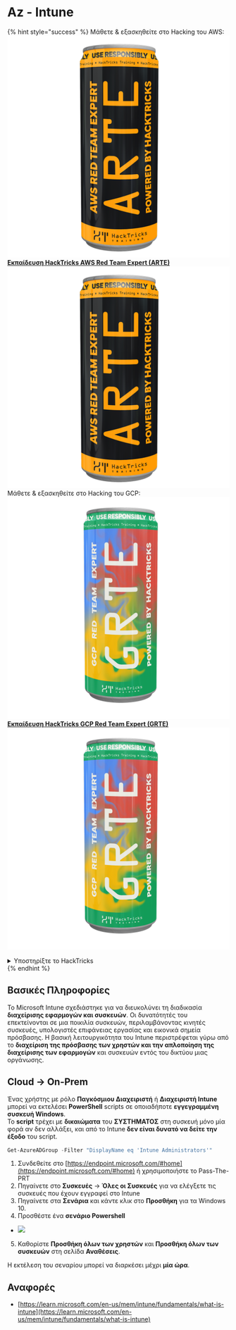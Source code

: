 # Az - Intune

{% hint style="success" %}
Μάθετε & εξασκηθείτε στο Hacking του AWS:<img src="/.gitbook/assets/image.png" alt="" data-size="line">[**Εκπαίδευση HackTricks AWS Red Team Expert (ARTE)**](https://training.hacktricks.xyz/courses/arte)<img src="/.gitbook/assets/image.png" alt="" data-size="line">\
Μάθετε & εξασκηθείτε στο Hacking του GCP: <img src="/.gitbook/assets/image (2).png" alt="" data-size="line">[**Εκπαίδευση HackTricks GCP Red Team Expert (GRTE)**<img src="/.gitbook/assets/image (2).png" alt="" data-size="line">](https://training.hacktricks.xyz/courses/grte)

<details>

<summary>Υποστηρίξτε το HackTricks</summary>

* Ελέγξτε τα [**σχέδια συνδρομής**](https://github.com/sponsors/carlospolop)!
* **Εγγραφείτε** στην 💬 [**ομάδα Discord**](https://discord.gg/hRep4RUj7f) ή στην [**ομάδα telegram**](https://t.me/peass) ή **ακολουθήστε** μας στο **Twitter** 🐦 [**@hacktricks\_live**](https://twitter.com/hacktricks\_live)**.**
* **Μοιραστείτε κόλπα χάκερ κάνοντας υποβολή PRs** στα αποθετήρια [**HackTricks**](https://github.com/carlospolop/hacktricks) και [**HackTricks Cloud**](https://github.com/carlospolop/hacktricks-cloud).

</details>
{% endhint %}

## Βασικές Πληροφορίες

Το Microsoft Intune σχεδιάστηκε για να διευκολύνει τη διαδικασία **διαχείρισης εφαρμογών και συσκευών**. Οι δυνατότητές του επεκτείνονται σε μια ποικιλία συσκευών, περιλαμβάνοντας κινητές συσκευές, υπολογιστές επιφάνειας εργασίας και εικονικά σημεία πρόσβασης. Η βασική λειτουργικότητα του Intune περιστρέφεται γύρω από το **διαχείριση της πρόσβασης των χρηστών και την απλοποίηση της διαχείρισης των εφαρμογών** και συσκευών εντός του δικτύου μιας οργάνωσης.

## Cloud -> On-Prem

Ένας χρήστης με ρόλο **Παγκόσμιου Διαχειριστή** ή **Διαχειριστή Intune** μπορεί να εκτελέσει **PowerShell** scripts σε οποιαδήποτε **εγγεγραμμένη συσκευή Windows**.\
Το **script** τρέχει με **δικαιώματα** του **ΣΥΣΤΗΜΑΤΟΣ** στη συσκευή μόνο μία φορά αν δεν αλλάξει, και από το Intune **δεν είναι δυνατό να δείτε την έξοδο** του script.
```powershell
Get-AzureADGroup -Filter "DisplayName eq 'Intune Administrators'"
```
1. Συνδεθείτε στο [https://endpoint.microsoft.com/#home](https://endpoint.microsoft.com/#home) ή χρησιμοποιήστε το Pass-The-PRT
2. Πηγαίνετε στο **Συσκευές** -> **Όλες οι Συσκευές** για να ελέγξετε τις συσκευές που έχουν εγγραφεί στο Intune
3. Πηγαίνετε στα **Σενάρια** και κάντε κλικ στο **Προσθήκη** για τα Windows 10.
4. Προσθέστε ένα **σενάριο Powershell**
* ![](<../../.gitbook/assets/image (2) (1) (2) (2) (1).png>)
5. Καθορίστε **Προσθήκη όλων των χρηστών** και **Προσθήκη όλων των συσκευών** στη σελίδα **Αναθέσεις**.

Η εκτέλεση του σεναρίου μπορεί να διαρκέσει μέχρι **μία ώρα**.

## Αναφορές

* [https://learn.microsoft.com/en-us/mem/intune/fundamentals/what-is-intune](https://learn.microsoft.com/en-us/mem/intune/fundamentals/what-is-intune)
